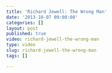 ```yaml
---
title: 'Richard Jewell: The Wrong Man'
date: '2013-10-07 09:00:00'
categories: []
layout: post
published: true
video: richard-jewell-the-wrong-man
type: video
slug: richard-jewell-the-wrong-man
tags: []

---
```

